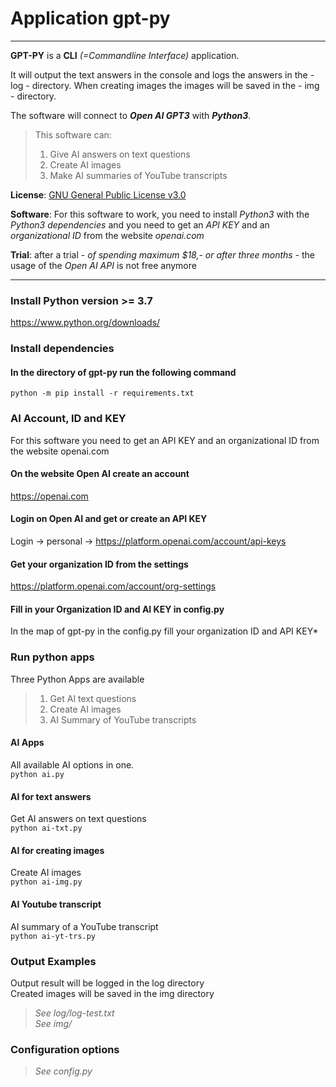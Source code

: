 # Application gpt-py  
---
**GPT-PY** is a **CLI** _(=Commandline Interface)_ application.  
  
It will output the text answers in the console and logs the answers in the - log - directory.
When creating images the images will be saved in the - img - directory.  

The software will connect to **_Open AI GPT3_** with **_Python3_**.  
  
>This software can:  
>1. Give AI answers on text questions  
>2. Create AI images  
>3. Make AI summaries of YouTube transcripts  
  
  
**License**: <a href="https://github.com/Mark-Zwaving/gpt-py/blob/main/LICENSE" target="_blank">GNU General Public License v3.0</a>  

**Software**: For this software to work, you need to install _Python3_ with the _Python3 dependencies_ and you need to get an _API KEY_ and an _organizational ID_ from the website _openai.com_  

**Trial**: after a trial - _of spending maximum $18,- or after three months_ - the usage of the _Open AI API_ is not free anymore  

---

### Install Python version >= 3.7
<a href="https://www.python.org/downloads/" target="_blank">https://www.python.org/downloads/</a>  

### Install dependencies 
#### In the directory of gpt-py run the following command
```python -m pip install -r requirements.txt```  

### AI Account, ID and KEY  
For this software you need to get an API KEY and an organizational ID from the website openai.com  

#### On the website Open AI create an account 
<a href="https://openai.com" target="_blank">https://openai.com</a>  

#### Login on Open AI and get or create an API KEY
Login -> personal -> <a href="https://platform.openai.com/account/api-keys" target="_blank">https://platform.openai.com/account/api-keys</a>  

#### Get your organization ID from the settings
<a href="https://platform.openai.com/account/org-settings" target="_blank">https://platform.openai.com/account/org-settings</a>  

#### Fill in your Organization ID and AI KEY in config.py
In the map of gpt-py in the config.py fill your organization ID and API KEY*   

### Run python apps
Three Python Apps are available  
>1. Get AI text questions  
>2. Create AI images  
>3. AI Summary of YouTube transcripts  

#### AI Apps
All available AI options in one.  
```python ai.py```  

#### AI for text answers
Get AI answers on text questions  
```python ai-txt.py```  

#### AI for creating images
Create AI images  
```python ai-img.py```  

#### AI Youtube transcript 
AI summary of a YouTube transcript  
```python ai-yt-trs.py```  

### Output Examples
Output result will be logged in the log directory  
Created images will be saved in the img directory  
>_See log/log-test.txt_  
>_See img/_  

### Configuration options  
>_See config.py_  
  